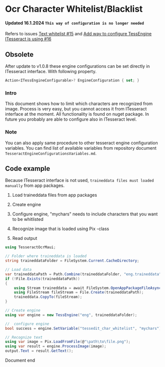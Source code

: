 # Ocr Character Whitelist/Blacklist

#### Updated 16.1.2024 `This way of configuration is no longer needed`

Refers to issues [Text whitelist #15](https://github.com/henrivain/TesseractOcrMaui/issues/15) and [Add way to configure TessEngine ITesseract is using #16](https://github.com/henrivain/TesseractOcrMaui/issues/16)

## Obsolete 

After update to v1.0.8 these engine configurations can be set directly in ITesseract interface. With following property.
```cs
Action<ITessEngineConfigurable>? EngineConfiguration { set; }
```

### Intro

This document shows how to limit which characters are recognized from image. Process is very easy, but you cannot access it from ITesseract interface at the moment. All functionality is found on nuget package. In future you probably are able to configure also in ITesseract level.

### Note

You can also apply same procedure to other tesseract engine configuration variables. You can find list of available variables from repository document `TesseractEngineConfigurationsVariables.md`.

## Code example

Because ITesseract interface is not used, `traineddata files must loaded manually` from app packages.

1. Load traineddata files from app packages

2. Create engine

3. Configure engine, "mychars" needs to include characters that you want to be whitlisted

4. Recognize image that is loaded using Pix -class

5. Read output

```csharp
using TesseractOcrMaui;

// Folder where traineddata is loaded
string traineddataFolder = FileSystem.Current.CacheDirectory;

// Load data
var traineddataPath = Path.Combine(traineddataFolder, "eng.traineddata");
if (!File.Exists(traineddataPath))
{
    using Stream traineddata = await FileSystem.OpenAppPackageFileAsync("eng.traineddata");
    using FileStream fileStream = File.Create(traineddataPath);
    traineddata.CopyTo(fileStream);
}

// Create engine
using var engine = new TessEngine("eng", traineddataFolder);

//  configure engine
bool success = engine.SetVariable("tessedit_char_whitelist", "mychars");

// Recognize text
using var image = Pix.LoadFromFile(@"\path\to\file.png");
using var result = engine.ProcessImage(image);
output.Text = result.GetText();
```

Document end
